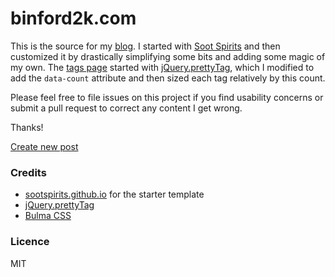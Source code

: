 <script>
 var date = new Date().toISOString().split('T')[0];
 var text = "---
layout: post
title: "new post"
summary:
image:
category:
tags: []
---
"
</script>

# binford2k.com

This is the source for my [blog](https://binford2k.com). I started with
[Soot Spirits](https://github.com/abhn/Soot-Spirits) and then customized it by
drastically simplifying some bits and adding some magic of my own. The [tags page](https://binford2k.com/tags/)
started with [jQuery.prettyTag](https://github.com/CodeHimBlog/jquery.prettytag),
which I modified to add the `data-count` attribute and then sized each tag relatively
by this count.

Please feel free to file issues on this project if you find usability concerns
or submit a pull request to correct any content I get wrong.

Thanks!

<a href="https://github.com/binford2k/binford2k.com/new/master/tests?filename=_posts/<script>document.write(date);</script>-new-post.md&value=<script>document.write(text);</script>">Create new post</a>

### Credits
- [sootspirits.github.io](https://sootspirits.github.io) for the starter template
- [jQuery.prettyTag](https://github.com/CodeHimBlog/jquery.prettytag)
- [Bulma CSS](bulma.io/)

### Licence
MIT
